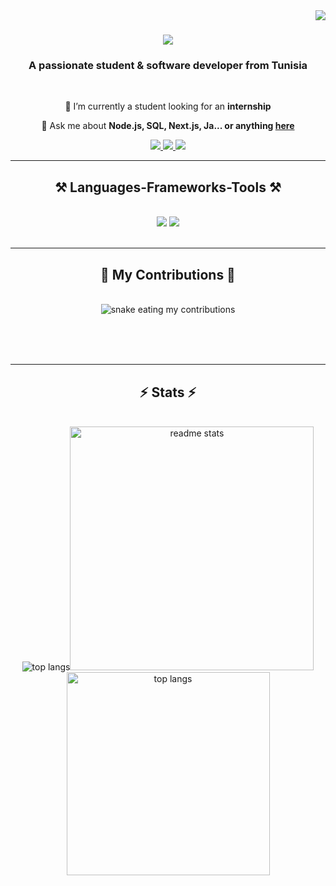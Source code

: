 <img align="right" src="https://visitor-badge.laobi.icu/badge?page_id=ahmedBoulaabi.ahmedBoulaabi" />

<h1 align="center">
    <img src="https://readme-typing-svg.herokuapp.com/?font=Righteous&size=35&center=true&vCenter=true&width=500&height=70&duration=4000&lines=Hi+There!+👋;+I'm+Boulaabi+Ahmed!;" />
</h1>

<h3 align="center">A passionate student & software developer from Tunisia</h3>

<br/>

<div align="center">
 
 🔭 I’m currently a student looking for an **internship**

💬 Ask me about **Node.js, SQL, Next.js, Ja... or anything [here](https://github.com/ahmedBoulaabi/ahmedBoulaabi/issues)**


 </div>
 
<div align="center"> 
  <a href="mailto:contact@ahmedboulaabi.com">
    <img src="https://img.shields.io/badge/Gmail-333333?style=for-the-badge&logo=gmail&logoColor=red" />
  </a>
  <a href="https://linkedin.com/in/ahmed-boulaabi" target="_blank">
    <img src="https://img.shields.io/badge/LinkedIn-0077B5?style=for-the-badge&logo=linkedin&logoColor=white" target="_blank" />
  </a>
  <a href="https://ahmedboulaabi.com" target="_blank">
     <img src="https://img.shields.io/badge/Portfolio-FF5722?style=for-the-badge&logo=todoist&logoColor=white" target="_blank" /> <!-- sqlite, safari, google-chrome are other good icon options -->
  </a>
</div>

 <hr/>
 
<h2 align="center">⚒️ Languages-Frameworks-Tools ⚒️</h2>
<br/>
<div align="center">
    <img src="https://skillicons.dev/icons?i=react,bootstrap,html,css,vscode,github,tailwind,git,angular" />
    <img src="https://skillicons.dev/icons?i=nodejs,python,javascript,typescript,firebase,mongodb,c,java,nextjs,mysql" /><br>
</div>

<br/>
<hr/>

<div align="center">
  <h2>🐍 My Contributions 🐍</h2>
  <br>
  <img alt="snake eating my contributions" src="https://raw.githubusercontent.com/ahmedBoulaabi/ahmedBoulaabi/output/github-contribution-grid-snake.svg" />
  
  <br/><br/><br/>
</div>

<hr/>

<h2 align="center">⚡ Stats ⚡</h2>
<br>
<div align=center>
<img src="https://github-readme-stats.vercel.app/api/top-langs/?username=ahmedBoulaabi&langs_count=8&layout=compact&theme=react&border_radius=10&size_weight=0.5&count_weight=0.5&exclude_repo=github-readme-stats" alt="top langs" /><img width=390 src="https://github-readme-stats.vercel.app/api?username=ahmedBoulaabi&count_private=true&show_icons=true&theme=react&rank_icon=github&border_radius=10" alt="readme stats" />

  <br/>
<img width="325" align="center" src="https://github-readme-stats.vercel.app/api/top-langs/?username=ahmedBoulaabi&langs_count=8&layout=compact&theme=react&border_radius=10&size_weight=0.5&count_weight=0.5&exclude_repo=github-readme-stats" alt="top langs" />

</div>

<br/><br/>
